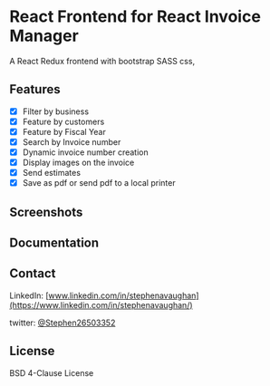 # React Frontend for React Invoice Manager

A React Redux frontend with bootstrap SASS css,

## Features

- [x] Filter by business
- [x] Feature by customers
- [x] Feature by Fiscal Year
- [x] Search by Invoice number
- [x] Dynamic invoice number creation
- [x] Display images on the invoice
- [x] Send estimates
- [x] Save as pdf or send pdf to a local printer

## Screenshots

## Documentation

## Contact

LinkedIn: [www.linkedin.com/in/stephenavaughan](https://www.linkedin.com/in/stephenavaughan/)

twitter: [@Stephen26503352](https://twitter.com/Stephen26503352)

## License

BSD 4-Clause License
